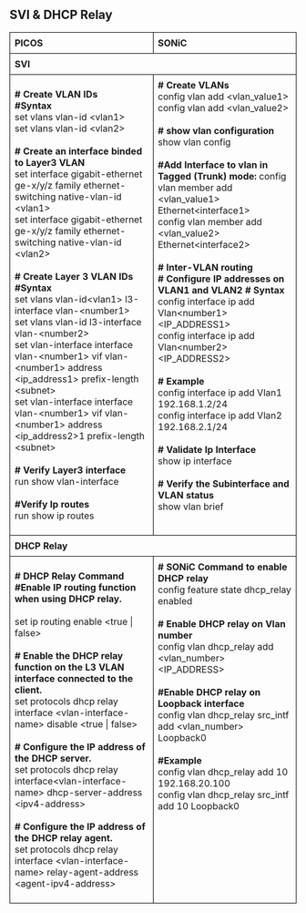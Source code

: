 ## <b> SVI & DHCP Relay</b>

<style>
  table {
    border-collapse: collapse;
    table-layout: fixed;
    width: 100%;
  }

  th, td {
    border: 1px solid black;
    padding: 8px;
    text-align: left;
    vertical-align: top;
    word-wrap: break-word;
    width: 50%; 
  }
</style>

<table>
<tr>
<th>PICOS</th>
<th>SONiC</th>
</tr>
<tr>
<th colspan='2'>SVI</th>
</tr>
<tr>
<td>

<b># Create VLAN IDs</b> <br>
<b>#Syntax </b><br>
set vlans vlan-id &lt;vlan1><br>
set vlans vlan-id &lt;vlan2><br>
</br>
<b># Create an interface binded to Layer3 VLAN</b><br>
set interface gigabit-ethernet ge-x/y/z family ethernet-switching native-vlan-id &lt;vlan1><br>
set interface gigabit-ethernet ge-x/y/z family ethernet-switching native-vlan-id &lt;vlan2><br>
</br>
<b># Create Layer 3 VLAN IDs</b><br> 
<b>#Syntax </b><br>
set vlans vlan-id&lt;vlan1> l3-interface vlan-&lt;number1><br>
set vlans vlan-id <vlan2> l3-interface vlan-&lt;number2><br>
set vlan-interface interface vlan-&lt;number1> vif vlan-&lt;number1> address &lt;ip_address1> prefix-length &lt;subnet><br>
set vlan-interface interface vlan-&lt;number1>  vif vlan-&lt;number1> address &lt;ip_address2>1 prefix-length &lt;subnet><br>
</br>
<b># Verify Layer3 interface</b><br>
run show vlan-interface<br>
</br>
<b>#Verify Ip routes</b><br>
run show ip routes 

</td>
<td>
<b># Create VLANs</b><br> 
config vlan add &lt;vlan_value1><br>       
config vlan add &lt;vlan_value2><br>
</br>
<b># show vlan configuration</b><br>
show vlan config <br>
</br>
<b>#Add Interface to vlan in Tagged (Trunk) mode:</b>
config vlan member add &lt;vlan_value1> Ethernet&lt;interface1><br>
config vlan member add &lt;vlan_value2> Ethernet&lt;interface2><br>
<br>
<b># Inter-VLAN routing</b><br>
<b># Configure IP addresses on VLAN1 and VLAN2</b>
<b># Syntax</b><br>
config interface ip add Vlan&lt;number1> &lt;IP_ADDRESS1><br>    
config interface ip add Vlan&lt;number2> &lt;IP_ADDRESS2> <br>   
</br>
<b># Example</b><br>
config interface ip add Vlan1 192.168.1.2/24<br>       
config interface ip add Vlan2 192.168.2.1/24<br>
</br>
<b># Validate  Ip Interface</b><br>
show ip interface<br>
</br>
<b># Verify the Subinterface and VLAN status</b><br>
show vlan  brief<br>

</td>
</tr>
<tr>
<th colspan='2'>DHCP Relay</th>
</tr>
<tr>
<td>

<b># DHCP Relay Command</b><br>
<b>#Enable IP routing function when using DHCP relay.</b><br>
<br>set ip routing enable &lt;true | false><br>
</br>
<b># Enable the DHCP relay function on the L3 VLAN interface connected to the client.</b><br>
 set protocols dhcp relay interface &lt;vlan-interface-name> disable &lt;true | false><br>
</br>
<b># Configure the IP address of the DHCP server.</b><br>
  set protocols dhcp relay interface&lt;vlan-interface-name> dhcp-server-address &lt;ipv4-address><br>
</br>
<b># Configure the IP address of the DHCP relay agent.</b><br>
  set protocols dhcp relay interface &lt;vlan-interface-name> relay-agent-address &lt;agent-ipv4-address>
  
</td>
<td>
<b>#  SONiC Command to enable DHCP relay</b><br>
config feature state dhcp_relay enabled<br>
</br>
<b># Enable DHCP relay on Vlan number</b><br> 
config vlan dhcp_relay add &lt;vlan_number> &lt;IP_ADDRESS><br>
</br>
<b>#Enable DHCP relay on Loopback interface</b><br>
config vlan dhcp_relay src_intf add &lt;vlan_number> Loopback0<br>
</br>
<b>#Example</b><br>
config vlan dhcp_relay add 10 192.168.20.100<Br>
config vlan dhcp_relay src_intf add 10 Loopback0<br>


</td>
</tr>
</table>